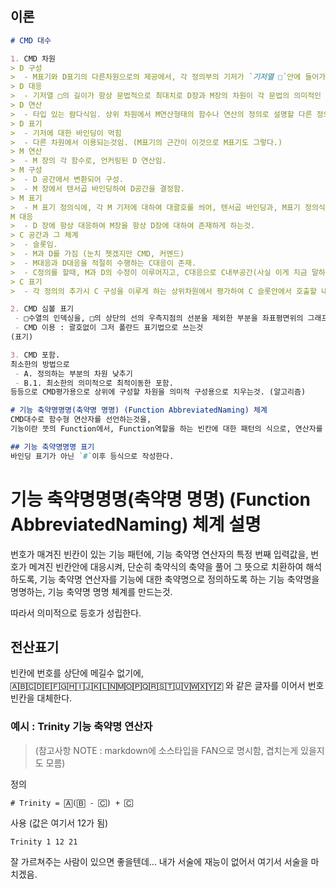 ## 이론
```markdown
# CMD 대수

1. CMD 차원
> D 구성
>  - M표기와 D표기의 다른차원으로의 제공에서, 각 정의부의 기저가 `기저열 □`안에 들어가게 정의하는 평가용 D장의 구성.
> D 대응
>  - 기저열 □의 길이가 항상 문법적으로 최대치로 D장과 M장의 차원이 각 문법의 의미적인 최대 차원과 충돌없이 대응되게 하는것.
> D 연산
>  - 타입 있는 람다식임. 상위 차원에서 M연산형태의 함수나 연산의 정의로 설명할 다른 정의의 평가에 이용됨.
> D 표기
>  - 기저에 대한 바인딩이 먹힘
>  - 다른 차원에서 이용되는것임. (M표기의 근간이 이것으로 M표기도 그렇다.)
> M 연산
>  - M 장의 각 함수로, 언커링된 D 연산임.
> M 구성
>  - D 공간에서 변환되어 구성.
>  - M 장에서 텐서곱 바인딩하여 D공간을 결정함.
> M 표기
>  - M 표기 정의식에, 각 M 기저에 대하여 대괄호를 씌어, 텐서곱 바인딩과, M표기 정의식에 대한 탠서곱 바인딩을 이룸.
M 대응
>  - D 장에 항상 대응하여 M장을 항상 D장에 대하여 존재하게 하는것.
> C 공간과 그 체계
>  - 슬롯임.
>  - M과 D를 가짐 (눈치 쳇겠지만 CMD, 커멘드)
>  - M대응과 D대응을 적절히 수행하는 C대응이 존재.
>  - C정의를 할때, M과 D의 수정이 이루어지고, C대응으로 C내부공간(사실 이게 지금 말하는 부분)의 수정이 이루어지는 C 구성이 존재.
> C 표기
>  - 각 정의의 추가시 C 구성을 이루게 하는 상위차원에서 평가하여 C 슬롯안에서 호출할 내부 아웃소싱 기계. (구성)

2. CMD 심볼 표기
 - □수열의 인덱싱을, □의 상단의 선의 우측지점의 선분을 제외한 부분을 좌표평면위의 그래프로 부분적으로 정의하고, 나머지 부분에 글자를 넣도록 정의하여, 기호용으로 그래프로 그려진 형태의 심볼을 표기법용 기호로 쓰게하는것.
 - CMD 이용 : 괄호없이 그저 폴란드 표기법으로 쓰는것
(표기)

3. CMD 포함.
최소한의 방법으로
 - A. 정의하는 부분의 차원 낮추기
 - B.1. 최소한의 의미적으로 최적이동한 포함.
등등으로 CMD평가용으로 상위에 구성할 차원을 의미적 구성용으로 치우는것. (알고리즘)

# 기능 축약명명명(축약명 명명) (Function AbbreviatedNaming) 체계
CMD대수로 함수형 연산자를 선언하는것을,
기능이란 뜻의 Function에서, Function역할을 하는 빈칸에 대한 패턴의 식으로, 연산자를 축양명으로 명명하는 개념으로 배울수 있는 사용체계.

## 기능 축약명명명 표기
바인딩 표기가 아닌 `#`이후 등식으로 작성한다.
```

# 기능 축약명명명(축약명 명명) (Function AbbreviatedNaming) 체계 설명

번호가 매겨진 빈칸이 있는 기능 패턴에, 기능 축약명 연산자의 특정 번째 입력값을, 번호가 메겨진 빈칸안에 대응시켜, 단순히 축약식의 축약을 풀어 그 뜻으로 치환하여 해석하도록, 기능 축약명 연산자를 기능에 대한 축약명으로 정의하도록 하는 기능 축약명을 명명하는, 기능 축약명 명명 체계를 만드는것.

따라서 의미적으로 등호가 성립한다.

## 전산표기
빈칸에 번호를 상단에 메길수 없기에, 
`🄰🄱🄲🄳🄴🄵🄶🄷🄸🄹🄺🄻🄽🄼🄾🄿🅀🅁🅂🅃🅄🅅🅆🅇🅈🅉` 와 같은 글자를 이어서 번호 빈칸을 대체한다.

### 예시 : Trinity 기능 축약명 연산자

 > (참고사항 NOTE : markdown에 소스타입을 FAN으로 명시함, 겹치는게 있을지도 모름)

정의
```FAN
# Trinity = 🄰(🄱 - 🄲) + 🄲
```

사용 (값은 여기서 12가 됨)
```FAN
Trinity 1 12 21
```

잘 가르쳐주는 사람이 있으면 좋을텐데...
내가 서술에 재능이 없어서 여기서 서술을 마치겠음.